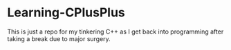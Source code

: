 # Learning-CPlusPlus
This is just a repo for my tinkering C++ as I get back into programming after taking a break due to major surgery.
